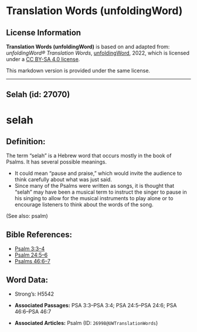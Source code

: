 # Translation Words (unfoldingWord)

## License Information

**Translation Words (unfoldingWord)** is based on and adapted from: _unfoldingWord® Translation Words_, [unfoldingWord](https://unfoldingword.org/utw), 2022, which is licensed under a [CC BY-SA 4.0 license](https://creativecommons.org/licenses/by-sa/4.0/legalcode.en).

This markdown version is provided under the same license.



--------------------------------

## Selah (id: 27070)

selah
=====

Definition:
-----------

The term “selah” is a Hebrew word that occurs mostly in the book of Psalms. It has several possible meanings.

* It could mean “pause and praise,” which would invite the audience to think carefully about what was just said.
* Since many of the Psalms were written as songs, it is thought that “selah” may have been a musical term to instruct the singer to pause in his singing to allow for the musical instruments to play alone or to encourage listeners to think about the words of the song.

(See also: psalm)

Bible References:
-----------------

* [Psalm 3:3–4](https://ref.ly/Ps3:3-Ps3:4)
* [Psalm 24:5–6](https://ref.ly/Ps24:5-Ps24:6)
* [Psalms 46:6–7](https://ref.ly/Ps46:6-Ps46:7)

Word Data:
----------

* Strong’s: H5542

* **Associated Passages:** PSA 3:3–PSA 3:4; PSA 24:5–PSA 24:6; PSA 46:6–PSA 46:7
* **Associated Articles:** Psalm (ID: `26998@UWTranslationWords`)

